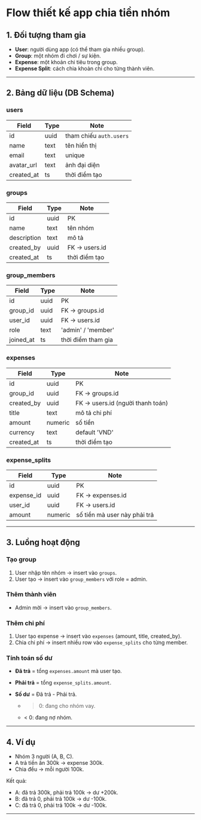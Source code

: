 # Flow thiết kế app chia tiền nhóm

## 1. Đối tượng tham gia

* **User**: người dùng app (có thể tham gia nhiều group).
* **Group**: một nhóm đi chơi / sự kiện.
* **Expense**: một khoản chi tiêu trong group.
* **Expense Split**: cách chia khoản chi cho từng thành viên.

---

## 2. Bảng dữ liệu (DB Schema)

### users

| Field      | Type | Note                    |
| ---------- | ---- | ----------------------- |
| id         | uuid | tham chiếu `auth.users` |
| name       | text | tên hiển thị            |
| email      | text | unique                  |
| avatar_url | text | ảnh đại diện            |
| created_at | ts   | thời điểm tạo           |

### groups

| Field       | Type | Note           |
| ----------- | ---- | -------------- |
| id          | uuid | PK             |
| name        | text | tên nhóm       |
| description | text | mô tả          |
| created_by  | uuid | FK -> users.id |
| created_at  | ts   | thời điểm tạo  |

### group_members

| Field     | Type | Note               |
| --------- | ---- | ------------------ |
| id        | uuid | PK                 |
| group_id  | uuid | FK -> groups.id    |
| user_id   | uuid | FK -> users.id     |
| role      | text | 'admin' / 'member' |
| joined_at | ts   | thời điểm tham gia |

### expenses

| Field      | Type    | Note                              |
| ---------- | ------- | --------------------------------- |
| id         | uuid    | PK                                |
| group_id   | uuid    | FK -> groups.id                   |
| created_by | uuid    | FK -> users.id (người thanh toán) |
| title      | text    | mô tả chi phí                     |
| amount     | numeric | số tiền                           |
| currency   | text    | default 'VND'                     |
| created_at | ts      | thời điểm tạo                     |

### expense_splits

| Field      | Type    | Note                         |
| ---------- | ------- | ---------------------------- |
| id         | uuid    | PK                           |
| expense_id | uuid    | FK -> expenses.id            |
| user_id    | uuid    | FK -> users.id               |
| amount     | numeric | số tiền mà user này phải trả |

---

## 3. Luồng hoạt động

### Tạo group

1. User nhập tên nhóm → insert vào `groups`.
2. User tạo → insert vào `group_members` với role = admin.

### Thêm thành viên

* Admin mời → insert vào `group_members`.

### Thêm chi phí

1. User tạo expense → insert vào `expenses` (amount, title, created_by).
2. Chia chi phí → insert nhiều row vào `expense_splits` cho từng member.

### Tính toán số dư

* **Đã trả** = tổng `expenses.amount` mà user tạo.
* **Phải trả** = tổng `expense_splits.amount`.
* **Số dư** = Đã trả - Phải trả.

  * > 0: đang cho nhóm vay.
  * < 0: đang nợ nhóm.

---

## 4. Ví dụ

* Nhóm 3 người (A, B, C).
* A trả tiền ăn 300k → expense 300k.
* Chia đều → mỗi người 100k.

Kết quả:

* A: đã trả 300k, phải trả 100k → dư +200k.
* B: đã trả 0, phải trả 100k → dư -100k.
* C: đã trả 0, phải trả 100k → dư -100k.

---
